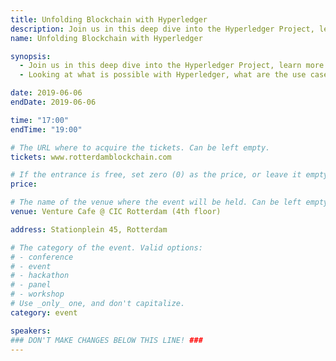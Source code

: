 ```yaml
---
title: Unfolding Blockchain with Hyperledger
description: Join us in this deep dive into the Hyperledger Project, learn more about how different blockchains are being implemented, and how they will disrupt business as we know it.
name: Unfolding Blockchain with Hyperledger

synopsis:
  - Join us in this deep dive into the Hyperledger Project, learn more about how different blockchains are being implemented, and how they will disrupt business as we know it.
  - Looking at what is possible with Hyperledger, what are the use cases that add value to our societies? Where are we after a couple of years of trials and pilots? How can Blockchain be implemented beyond the hype?

date: 2019-06-06
endDate: 2019-06-06

time: "17:00"
endTime: "19:00"

# The URL where to acquire the tickets. Can be left empty.
tickets: www.rotterdamblockchain.com

# If the entrance is free, set zero (0) as the price, or leave it empty.
price:

# The name of the venue where the event will be held. Can be left empty.
venue: Venture Cafe @ CIC Rotterdam (4th floor)

address: Stationplein 45, Rotterdam

# The category of the event. Valid options:
# - conference
# - event
# - hackathon
# - panel
# - workshop
# Use _only_ one, and don't capitalize.
category: event

speakers:
### DON'T MAKE CHANGES BELOW THIS LINE! ###
---
```


<!-- ### DON'T MAKE CHANGES BELOW THIS LINE! ### -->

<Event-Content/>
